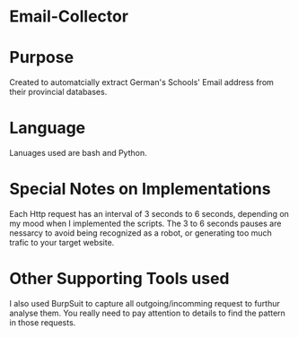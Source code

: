 # Email-Collector
# Purpose

Created to automatcially extract German's Schools' Email address from their provincial databases. 

# Language

Lanuages used are bash and Python.

# Special Notes on Implementations

Each Http request has an interval of 3 seconds to 6 seconds, depending on my mood when I implemented the scripts. The 3 to 6 seconds pauses are nessarcy to avoid being recognized as a robot, or generating too much trafic to your target website.

# Other Supporting Tools used

I also used BurpSuit to capture all outgoing/incomming request to furthur analyse them. You really need to pay attention to details to find the pattern in those requests. 
